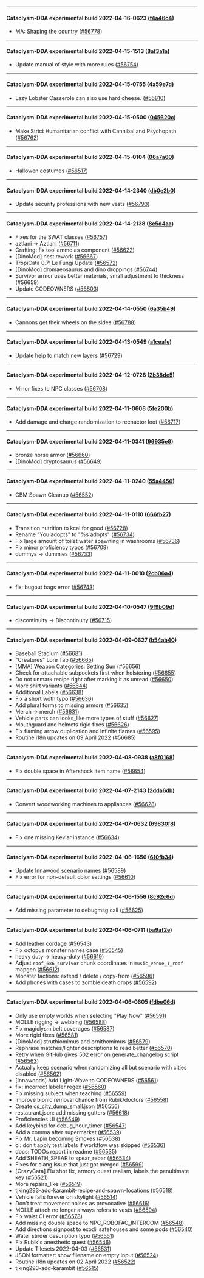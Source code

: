 
---

#### Cataclysm-DDA experimental build 2022-04-16-0623 ([f4a46c4](https://github.com/CleverRaven/Cataclysm-DDA/releases/tag/cdda-experimental-2022-04-16-0623))

* MA: Shaping the country ([#56778](https://github.com/CleverRaven/Cataclysm-DDA/pull/56778))

---

#### Cataclysm-DDA experimental build 2022-04-15-1513 ([8af3a1a](https://github.com/CleverRaven/Cataclysm-DDA/releases/tag/cdda-experimental-2022-04-15-1513))

* Update manual of style with more rules ([#56754](https://github.com/CleverRaven/Cataclysm-DDA/pull/56754))

---

#### Cataclysm-DDA experimental build 2022-04-15-0755 ([4a59e7d](https://github.com/CleverRaven/Cataclysm-DDA/releases/tag/cdda-experimental-2022-04-15-0755))

* Lazy Lobster Casserole can also use hard cheese. ([#56810](https://github.com/CleverRaven/Cataclysm-DDA/pull/56810))

---

#### Cataclysm-DDA experimental build 2022-04-15-0500 ([045620c](https://github.com/CleverRaven/Cataclysm-DDA/releases/tag/cdda-experimental-2022-04-15-0500))

* Make Strict Humanitarian conflict with Cannibal and Psychopath ([#56762](https://github.com/CleverRaven/Cataclysm-DDA/pull/56762))

---

#### Cataclysm-DDA experimental build 2022-04-15-0104 ([06a7a60](https://github.com/CleverRaven/Cataclysm-DDA/releases/tag/cdda-experimental-2022-04-15-0104))

* Hallowen costumes ([#56517](https://github.com/CleverRaven/Cataclysm-DDA/pull/56517))

---

#### Cataclysm-DDA experimental build 2022-04-14-2340 ([db0e2b0](https://github.com/CleverRaven/Cataclysm-DDA/releases/tag/cdda-experimental-2022-04-14-2340))

* Update security professions with new vests ([#56793](https://github.com/CleverRaven/Cataclysm-DDA/pull/56793))

---

#### Cataclysm-DDA experimental build 2022-04-14-2138 ([8e5d4aa](https://github.com/CleverRaven/Cataclysm-DDA/releases/tag/cdda-experimental-2022-04-14-2138))

* Fixes for the SWAT classes ([#56757](https://github.com/CleverRaven/Cataclysm-DDA/pull/56757))
* aztlani → Aztlani ([#56711](https://github.com/CleverRaven/Cataclysm-DDA/pull/56711))
* Crafting: fix tool ammo as component ([#56622](https://github.com/CleverRaven/Cataclysm-DDA/pull/56622))
* [DinoMod] nest rework ([#56667](https://github.com/CleverRaven/Cataclysm-DDA/pull/56667))
* TropiCata 0.7: Le Fungi Update ([#56572](https://github.com/CleverRaven/Cataclysm-DDA/pull/56572))
* [DinoMod] dromaeosaurus and dino droppings ([#56744](https://github.com/CleverRaven/Cataclysm-DDA/pull/56744))
* Survivor armor uses better materials, small adjustment to thickness ([#56659](https://github.com/CleverRaven/Cataclysm-DDA/pull/56659))
* Update CODEOWNERS ([#56803](https://github.com/CleverRaven/Cataclysm-DDA/pull/56803))

---

#### Cataclysm-DDA experimental build 2022-04-14-0550 ([6a35b49](https://github.com/CleverRaven/Cataclysm-DDA/releases/tag/cdda-experimental-2022-04-14-0550))

* Cannons get their wheels on the sides ([#56788](https://github.com/CleverRaven/Cataclysm-DDA/pull/56788))

---

#### Cataclysm-DDA experimental build 2022-04-13-0549 ([a1cea1e](https://github.com/CleverRaven/Cataclysm-DDA/releases/tag/cdda-experimental-2022-04-13-0549))

* Update help to match new layers ([#56729](https://github.com/CleverRaven/Cataclysm-DDA/pull/56729))

---

#### Cataclysm-DDA experimental build 2022-04-12-0728 ([2b38de5](https://github.com/CleverRaven/Cataclysm-DDA/releases/tag/cdda-experimental-2022-04-12-0728))

* Minor fixes to NPC classes ([#56708](https://github.com/CleverRaven/Cataclysm-DDA/pull/56708))

---

#### Cataclysm-DDA experimental build 2022-04-11-0608 ([5fe200b](https://github.com/CleverRaven/Cataclysm-DDA/releases/tag/cdda-experimental-2022-04-11-0608))

* Add damage and charge randomization to reenactor loot ([#56717](https://github.com/CleverRaven/Cataclysm-DDA/pull/56717))

---

#### Cataclysm-DDA experimental build 2022-04-11-0341 ([96935e9](https://github.com/CleverRaven/Cataclysm-DDA/releases/tag/cdda-experimental-2022-04-11-0341))

* bronze horse armor ([#56660](https://github.com/CleverRaven/Cataclysm-DDA/pull/56660))
* [DinoMod] dryptosaurus ([#56649](https://github.com/CleverRaven/Cataclysm-DDA/pull/56649))

---

#### Cataclysm-DDA experimental build 2022-04-11-0240 ([55a4450](https://github.com/CleverRaven/Cataclysm-DDA/releases/tag/cdda-experimental-2022-04-11-0240))

* CBM Spawn Cleanup ([#56552](https://github.com/CleverRaven/Cataclysm-DDA/pull/56552))

---

#### Cataclysm-DDA experimental build 2022-04-11-0110 ([666fb27](https://github.com/CleverRaven/Cataclysm-DDA/releases/tag/cdda-experimental-2022-04-11-0110))

* Transition nutrition to kcal for good ([#56728](https://github.com/CleverRaven/Cataclysm-DDA/pull/56728))
* Rename "You adopts" to "%s adopts" ([#56734](https://github.com/CleverRaven/Cataclysm-DDA/pull/56734))
* Fix large amount of toilet water spawning in washrooms ([#56736](https://github.com/CleverRaven/Cataclysm-DDA/pull/56736))
* Fix minor proficiency typos ([#56709](https://github.com/CleverRaven/Cataclysm-DDA/pull/56709))
* dummys → dummies ([#56733](https://github.com/CleverRaven/Cataclysm-DDA/pull/56733))

---

#### Cataclysm-DDA experimental build 2022-04-11-0010 ([2cb06a4](https://github.com/CleverRaven/Cataclysm-DDA/releases/tag/cdda-experimental-2022-04-11-0010))

* fix: bugout bags error ([#56743](https://github.com/CleverRaven/Cataclysm-DDA/pull/56743))

---

#### Cataclysm-DDA experimental build 2022-04-10-0547 ([9f9b09d](https://github.com/CleverRaven/Cataclysm-DDA/releases/tag/cdda-experimental-2022-04-10-0547))

* discontinuity → Discontinuity ([#56715](https://github.com/CleverRaven/Cataclysm-DDA/pull/56715))

---

#### Cataclysm-DDA experimental build 2022-04-09-0627 ([b54ab40](https://github.com/CleverRaven/Cataclysm-DDA/releases/tag/cdda-experimental-2022-04-09-0627))

* Baseball Stadium ([#56681](https://github.com/CleverRaven/Cataclysm-DDA/pull/56681))
* "Creatures" Lore Tab ([#56665](https://github.com/CleverRaven/Cataclysm-DDA/pull/56665))
* [MMA] Weapon Categories: Setting Sun ([#56656](https://github.com/CleverRaven/Cataclysm-DDA/pull/56656))
* Check for attachable subpockets first when holstering ([#56655](https://github.com/CleverRaven/Cataclysm-DDA/pull/56655))
* Do not unmark recipe right after marking it as unread ([#56650](https://github.com/CleverRaven/Cataclysm-DDA/pull/56650))
* More shirt variants ([#56644](https://github.com/CleverRaven/Cataclysm-DDA/pull/56644))
* Additional Labels ([#56638](https://github.com/CleverRaven/Cataclysm-DDA/pull/56638))
* Fix a short woth typo ([#56636](https://github.com/CleverRaven/Cataclysm-DDA/pull/56636))
* Add plural forms to missing armors ([#56635](https://github.com/CleverRaven/Cataclysm-DDA/pull/56635))
* Merch → merch ([#56631](https://github.com/CleverRaven/Cataclysm-DDA/pull/56631))
* Vehicle parts can looks_like more types of stuff ([#56627](https://github.com/CleverRaven/Cataclysm-DDA/pull/56627))
* Mouthguard and helmets rigid fixes ([#56626](https://github.com/CleverRaven/Cataclysm-DDA/pull/56626))
* Fix flaming arrow duplication and infinite flames ([#56595](https://github.com/CleverRaven/Cataclysm-DDA/pull/56595))
* Routine i18n updates on 09 April 2022 ([#56685](https://github.com/CleverRaven/Cataclysm-DDA/pull/56685))

---

#### Cataclysm-DDA experimental build 2022-04-08-0938 ([a8f0168](https://github.com/CleverRaven/Cataclysm-DDA/releases/tag/cdda-experimental-2022-04-08-0938))

* Fix double space in Aftershock item name ([#56654](https://github.com/CleverRaven/Cataclysm-DDA/pull/56654))

---

#### Cataclysm-DDA experimental build 2022-04-07-2143 ([2dda6db](https://github.com/CleverRaven/Cataclysm-DDA/releases/tag/cdda-experimental-2022-04-07-2143))

* Convert woodworking machines to appliances ([#56628](https://github.com/CleverRaven/Cataclysm-DDA/pull/56628))

---

#### Cataclysm-DDA experimental build 2022-04-07-0632 ([69830f8](https://github.com/CleverRaven/Cataclysm-DDA/releases/tag/cdda-experimental-2022-04-07-0632))

* Fix one missing Kevlar instance ([#56634](https://github.com/CleverRaven/Cataclysm-DDA/pull/56634))

---

#### Cataclysm-DDA experimental build 2022-04-06-1656 ([610fb34](https://github.com/CleverRaven/Cataclysm-DDA/releases/tag/cdda-experimental-2022-04-06-1656))

* Update Innawood scenario names ([#56589](https://github.com/CleverRaven/Cataclysm-DDA/pull/56589))
* Fix error for non-default color settings ([#56610](https://github.com/CleverRaven/Cataclysm-DDA/pull/56610))

---

#### Cataclysm-DDA experimental build 2022-04-06-1556 ([8c92c6d](https://github.com/CleverRaven/Cataclysm-DDA/releases/tag/cdda-experimental-2022-04-06-1556))

* Add missing parameter to debugmsg call ([#56625](https://github.com/CleverRaven/Cataclysm-DDA/pull/56625))

---

#### Cataclysm-DDA experimental build 2022-04-06-0711 ([ba9af2e](https://github.com/CleverRaven/Cataclysm-DDA/releases/tag/cdda-experimental-2022-04-06-0711))

* Add leather cordage ([#56543](https://github.com/CleverRaven/Cataclysm-DDA/pull/56543))
* Fix octopus monster names case ([#56545](https://github.com/CleverRaven/Cataclysm-DDA/pull/56545))
* heavy duty → heavy-duty ([#56619](https://github.com/CleverRaven/Cataclysm-DDA/pull/56619))
* Adjust `roof_6x6_survivor` chunk coordinates in `music_venue_1_roof` mapgen ([#56612](https://github.com/CleverRaven/Cataclysm-DDA/pull/56612))
* Monster factions: extend / delete / copy-from ([#56596](https://github.com/CleverRaven/Cataclysm-DDA/pull/56596))
* Add phones with cases to zombie death drops ([#56592](https://github.com/CleverRaven/Cataclysm-DDA/pull/56592))

---

#### Cataclysm-DDA experimental build 2022-04-06-0605 ([fdbe06d](https://github.com/CleverRaven/Cataclysm-DDA/releases/tag/cdda-experimental-2022-04-06-0605))

* Only use empty worlds when selecting "Play Now" ([#56591](https://github.com/CleverRaven/Cataclysm-DDA/pull/56591))
* MOLLE rigging → webbing ([#56588](https://github.com/CleverRaven/Cataclysm-DDA/pull/56588))
* Fix magiclysm belt coverages ([#56587](https://github.com/CleverRaven/Cataclysm-DDA/pull/56587))
* More rigid fixes ([#56581](https://github.com/CleverRaven/Cataclysm-DDA/pull/56581))
* [DinoMod] struthiomimus and ornithomimus ([#56579](https://github.com/CleverRaven/Cataclysm-DDA/pull/56579))
* Rephrase matches/lighter descriptions to read better ([#56570](https://github.com/CleverRaven/Cataclysm-DDA/pull/56570))
* Retry when GitHub gives 502 error on generate_changelog script ([#56563](https://github.com/CleverRaven/Cataclysm-DDA/pull/56563))
* Actually keep scenario when randomizing all but scenario with cities disabled ([#56562](https://github.com/CleverRaven/Cataclysm-DDA/pull/56562))
* [Innawoods] Add Light-Wave to CODEOWNERS ([#56561](https://github.com/CleverRaven/Cataclysm-DDA/pull/56561))
* fix: incorrect labeler regex ([#56560](https://github.com/CleverRaven/Cataclysm-DDA/pull/56560))
* Fix missing subject when teaching ([#56559](https://github.com/CleverRaven/Cataclysm-DDA/pull/56559))
* Improve bionic removal chance from Rubik/doctors ([#56558](https://github.com/CleverRaven/Cataclysm-DDA/pull/56558))
* Create cs_city_dump_small.json ([#56556](https://github.com/CleverRaven/Cataclysm-DDA/pull/56556))
* restaurant.json: add missing gutters ([#56618](https://github.com/CleverRaven/Cataclysm-DDA/pull/56618))
* Proficiencies UI ([#56549](https://github.com/CleverRaven/Cataclysm-DDA/pull/56549))
* Add keybind for debug_hour_timer ([#56547](https://github.com/CleverRaven/Cataclysm-DDA/pull/56547))
* Add a comma after supermarket ([#56539](https://github.com/CleverRaven/Cataclysm-DDA/pull/56539))
* Fix Mr. Lapin becoming Smokes ([#56538](https://github.com/CleverRaven/Cataclysm-DDA/pull/56538))
* ci: don't apply test labels if workflow was skipped ([#56536](https://github.com/CleverRaven/Cataclysm-DDA/pull/56536))
* docs: TODOs report in readme ([#56535](https://github.com/CleverRaven/Cataclysm-DDA/pull/56535))
* Add SHEATH_SPEAR to spear_rebar ([#56534](https://github.com/CleverRaven/Cataclysm-DDA/pull/56534))
* Fixes for clang issue that just got merged ([#56599](https://github.com/CleverRaven/Cataclysm-DDA/pull/56599))
* [CrazyCata] Flu shot fix, armory quest realism, labels the penultimate key ([#56521](https://github.com/CleverRaven/Cataclysm-DDA/pull/56521))
* More repairs_like ([#56519](https://github.com/CleverRaven/Cataclysm-DDA/pull/56519))
* tjking293-add-karambit-recipe-and-spawn-locations ([#56518](https://github.com/CleverRaven/Cataclysm-DDA/pull/56518))
* Vehicle falls forever on skylight ([#56514](https://github.com/CleverRaven/Cataclysm-DDA/pull/56514))
* Don't treat movement noises as provocative ([#56616](https://github.com/CleverRaven/Cataclysm-DDA/pull/56616))
* MOLLE attach no longer always refers to vests ([#56594](https://github.com/CleverRaven/Cataclysm-DDA/pull/56594))
* Fix waist CI error ([#56578](https://github.com/CleverRaven/Cataclysm-DDA/pull/56578))
* Add missing double space to NPC_ROBOFAC_INTERCOM ([#56548](https://github.com/CleverRaven/Cataclysm-DDA/pull/56548))
* Add directions signpost to exodii safehouses and some pods ([#56540](https://github.com/CleverRaven/Cataclysm-DDA/pull/56540))
* Water strider description typo ([#56551](https://github.com/CleverRaven/Cataclysm-DDA/pull/56551))
* Fix Rubik's anesthetic quest ([#56546](https://github.com/CleverRaven/Cataclysm-DDA/pull/56546))
* Update Tilesets 2022-04-03 ([#56531](https://github.com/CleverRaven/Cataclysm-DDA/pull/56531))
* JSON formatter: show filename on empty input ([#56524](https://github.com/CleverRaven/Cataclysm-DDA/pull/56524))
* Routine i18n updates on 02 April 2022 ([#56522](https://github.com/CleverRaven/Cataclysm-DDA/pull/56522))
* tjking293-add-karambit ([#56515](https://github.com/CleverRaven/Cataclysm-DDA/pull/56515))
